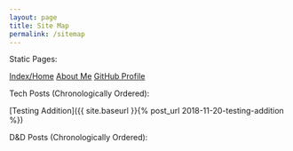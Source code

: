 ```yaml
---
layout: page
title: Site Map
permalink: /sitemap
---
```


Static Pages:

[Index/Home](https://nnichols.github.io/index)
[About Me](https://nnichols.github.io/about/)
[GitHub Profile](https://github.com/nnichols)

Tech Posts (Chronologically Ordered):

[Testing Addition]({{ site.baseurl }}{% post_url 2018-11-20-testing-addition %})

D&D Posts (Chronologically Ordered):
